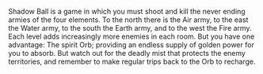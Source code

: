 Shadow Ball is a game in which you must shoot and kill the never ending armies of the four elements. To the north there is the Air army, to the east the Water army, to the south the Earth army, and to the west the Fire army. Each level adds increasingly more enemies in each room. But you have one advantage: The spirit Orb; providing an endless supply of golden power for you to absorb. But watch out for the deadly mist that protects the enemy territories, and remember to make regular trips back to the Orb to recharge.